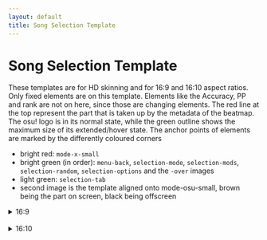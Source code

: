 ```yaml
---
layout: default
title: Song Selection Template
---
```


# Song Selection Template

These templates are for HD skinning and for 16:9 and 16:10 aspect ratios. Only fixed elements are on this template. Elements like the Accuracy, PP and rank are not on here, since those are changing elements. The red line at the top represent the part that is taken up by the metadata of the beatmap. The osu! logo is in its normal state, while the green outline shows the maximum size of its extended/hover state.
The anchor points of elements are marked by the differently coloured corners
- bright red: ``mode-x-small``
- bright green (in order): ``menu-back``, ``selection-mode``, ``selection-mods``, ``selection-random``, ``selection-options`` and the ``-over`` images
- light green: ``selection-tab``
- second image is the template aligned onto mode-osu-small, brown being the part on screen, black being offscreen

<details><summary>16:9</summary>

<img src="song_selection/16-9.png" style="width:100%">
<img src="song_selection/mode-x-small_16-9.png" style="width:100%">

</details>
<br>
<details><summary>16:10</summary>

<img src="song_selection/16-10.png" style="width:100%">
<img src="song_selection/mode-x-small_16-10.png" style="width:100%">

</details>